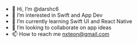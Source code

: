 - 👋 Hi, I’m @darshc6
- 👀 I’m interested in Swift and App Dev
- 🌱 I’m currently learning Swift UI and React Native
- 💞️ I’m looking to collaborate on app ideas 
- 📫 How to reach me nxteon@gmail.com

<!---
darshc6/darshc6 is a ✨ special ✨ repository because its `README.md` (this file) appears on your GitHub profile.
You can click the Preview link to take a look at your changes.
--->
